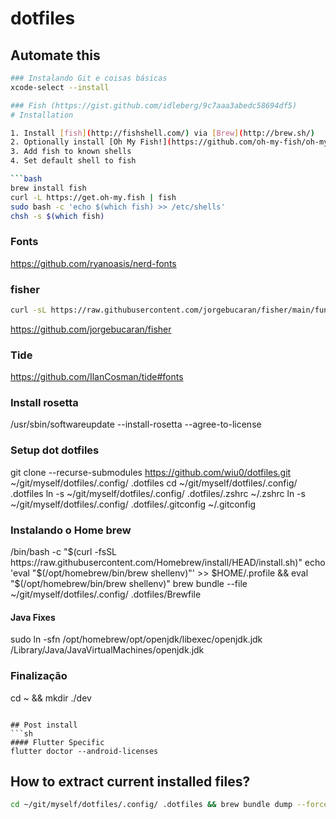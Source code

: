 # dotfiles

## Automate this
```sh
### Instalando Git e coisas básicas
xcode-select --install

### Fish (https://gist.github.com/idleberg/9c7aaa3abedc58694df5)
# Installation

1. Install [fish](http://fishshell.com/) via [Brew](http://brew.sh/)
2. Optionally install [Oh My Fish!](https://github.com/oh-my-fish/oh-my-fish) 
3. Add fish to known shells
4. Set default shell to fish

```bash
brew install fish  
curl -L https://get.oh-my.fish | fish
sudo bash -c 'echo $(which fish) >> /etc/shells'
chsh -s $(which fish)
```

### Fonts
https://github.com/ryanoasis/nerd-fonts

### fisher
```bash
curl -sL https://raw.githubusercontent.com/jorgebucaran/fisher/main/functions/fisher.fish | source && fisher install jorgebucaran/fisher
```
https://github.com/jorgebucaran/fisher

### Tide 
https://github.com/IlanCosman/tide#fonts

### Install rosetta
/usr/sbin/softwareupdate --install-rosetta --agree-to-license

### Setup dot dotfiles
git clone --recurse-submodules https://github.com/wiu0/dotfiles.git ~/git/myself/dotfiles/.config/ .dotfiles
cd ~/git/myself/dotfiles/.config/ .dotfiles
ln -s ~/git/myself/dotfiles/.config/ .dotfiles/.zshrc ~/.zshrc
ln -s ~/git/myself/dotfiles/.config/ .dotfiles/.gitconfig ~/.gitconfig

### Instalando o Home brew
/bin/bash -c "$(curl -fsSL https://raw.githubusercontent.com/Homebrew/install/HEAD/install.sh)"
echo 'eval "$(/opt/homebrew/bin/brew shellenv)"' >> $HOME/.profile && eval 
"$(/opt/homebrew/bin/brew shellenv)"
brew bundle --file ~/git/myself/dotfiles/.config/ .dotfiles/Brewfile

#### Java Fixes
sudo ln -sfn /opt/homebrew/opt/openjdk/libexec/openjdk.jdk /Library/Java/JavaVirtualMachines/openjdk.jdk

### Finalização
cd ~ && mkdir ./dev
```

## Post install
```sh
#### Flutter Specific
flutter doctor --android-licenses
```

## How to extract current installed files?
```sh
cd ~/git/myself/dotfiles/.config/ .dotfiles && brew bundle dump --force && git add . && git commit -m "update" && git push 
```

